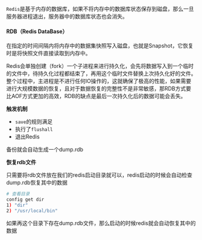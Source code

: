 `Redis`是基于内存的数据库，如果不将内存中的数据库状态保存到磁盘，那么一旦服务器进程退出，服务器中的数据库状态也会消失。

#### RDB（Redis DataBase）

在指定的时间间隔内将内存中的数据集快照写入磁盘，也就是Snapshot，它恢复时是将快照文件直接读取到内存中。

Redis会单独创建（fork）一个子进程来进行持久化，会先将数据写入到一个临时的文件中，待持久化过程都结束了，再用这个临时文件替换上次持久化好的文件。整个过程中，主进程是不进行任何IO操作的，这就确保了极高的性能，如果需要进行大规模数据的恢复，且对于数据恢复的完整性不是非常敏感，那RDB方式要比AOF方式更加的高效，RDB的缺点是最后一次持久化后的数据可能会丢失。

**触发机制**

- `save`的规则满足
- 执行了`flushall`
- 退出Redis

备份就会自动生成一个dump.rdb

**恢复rdb文件**

只需要将rdb文件放在我们的redis启动目录就可以，redis启动的时候会自动检查dump.rdb恢复其中的数据

```bash
# 查看目录
config get dir
1) "dir"
2) "/usr/local/bin"
```

如果再这个目录下存在dump.rdb文件，那么启动的时候redis就会自动恢复其中的数据